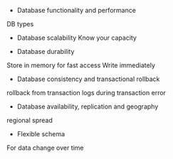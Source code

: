 - Database functionality and performance

DB types

- Database scalability
Know your capacity 

- Database durability

Store in memory for fast access
Write immediately

- Database consistency and transactional rollback

rollback from transaction logs during transaction error

- Database availability, replication and geography

regional spread

- Flexible schema

For data change over time
